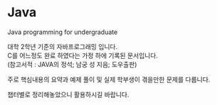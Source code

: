 # Java
Java programming for undergraduate

대학 2학년 기준의 자바프로그래밍 입니다.  
C를 어느정도 완료 하였다는 가정 하에 기록된 문서입니다.  
(참고서적 : JAVA의 정석; 남궁 성 지음; 도우출판)  

주로 핵심내용의 요약과 예제 풀이 및 실제 학부생이 겪을만한 문제를 다룹니다.  

챕터별로 정리해놓았으니 활용하시길 바랍니다.  
